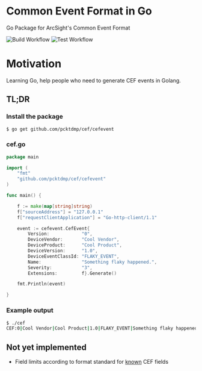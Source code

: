 # Common Event Format in Go
Go Package for ArcSight's Common Event Format

![Build Workflow](https://github.com/pcktdmp/cef/workflows/Build/badge.svg)
![Test Workflow](https://github.com/pcktdmp/cef/workflows/Test/badge.svg)

# Motivation

Learning Go, help people who need to generate CEF events in Golang.

## TL;DR

### Install the package

```bash
$ go get github.com/pcktdmp/cef/cefevent
```

### cef.go

```go
package main

import (
	"fmt"
	"github.com/pcktdmp/cef/cefevent"
)

func main() {

	f := make(map[string]string)
	f["sourceAddress"] = "127.0.0.1"
	f["requestClientApplication"] = "Go-http-client/1.1"

	event := cefevent.CefEvent{
		Version:            "0",
		DeviceVendor:       "Cool Vendor",
		DeviceProduct:      "Cool Product",
		DeviceVersion:      "1.0",
		DeviceEventClassId: "FLAKY_EVENT",
		Name:               "Something flaky happened.",
		Severity:           "3",
		Extensions:         f}.Generate()

	fmt.Println(event)

}

```
### Example output

```bash
$ ./cef
CEF:0|Cool Vendor|Cool Product|1.0|FLAKY_EVENT|Something flaky happened.|3|sourceAddress=127.0.0.1 requestClientApplication=Go-http-client/1.1
```

## Not yet implemented

* Field limits according to format standard for [known](https://community.microfocus.com/t5/ArcSight-Connectors/ArcSight-Common-Event-Format-CEF-Implementation-Standard/ta-p/1645557?attachment-id=68077) CEF fields